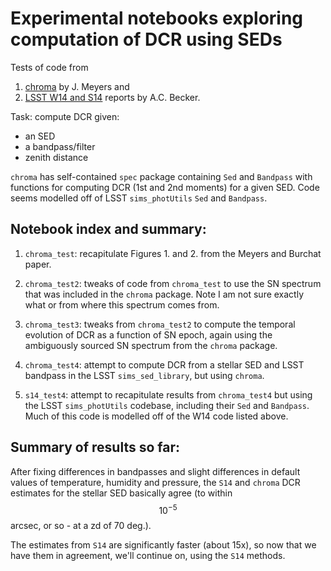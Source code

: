 # Experimental notebooks exploring computation of DCR using SEDs #

Tests of code from

1. [chroma](http://darkenergysciencecollaboration.github.io/chroma/) by J. Meyers and
2. [LSST W14 and S14](https://github.com/lsst-dm/S14DCR) reports by A.C. Becker.

Task: compute DCR given:

* an SED
* a bandpass/filter
* zenith distance

`chroma` has self-contained `spec` package containing `Sed` and
`Bandpass` with functions for computing DCR (1st and 2nd moments) for
a given SED. Code seems modelled off of LSST `sims_photUtils` `Sed`
and `Bandpass`.

Notebook index and summary:
---------------------------

1. `chroma_test`: recapitulate Figures 1. and 2. from the Meyers and
   Burchat paper.

2. `chroma_test2`: tweaks of code from `chroma_test` to use the SN
   spectrum that was included in the `chroma` package. Note I am not
   sure exactly what or from where this spectrum comes from.

3. `chroma_test3`: tweaks from `chroma_test2` to compute the temporal
   evolution of DCR as a function of SN epoch, again using the
   ambiguously sourced SN spectrum from the `chroma` package.

4. `chroma_test4`: attempt to compute DCR from a stellar SED and LSST
   bandpass in the LSST `sims_sed_library`, but using `chroma`.

5. `s14_test4`: attempt to recapitulate results from `chroma_test4`
   but using the LSST `sims_photUtils` codebase, including their `Sed`
   and `Bandpass`. Much of this code is modelled off of the W14 code
   listed above.

Summary of results so far:
--------------------------

After fixing differences in bandpasses and slight differences in default
values of temperature, humidity and pressure, the `S14` and `chroma` 
DCR estimates for the stellar SED basically agree (to within $$10^{-5}$$ 
arcsec, or so - at a zd of 70 deg.).

The estimates from `S14` are significantly faster (about 15x), so now that we 
have them in agreement, we'll continue on, using the `S14` methods.


